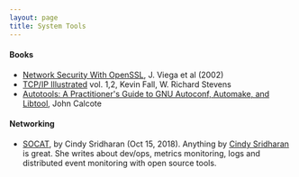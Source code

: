 ```yaml
---
layout: page
title: System Tools
---
```


#### Books
* [Network Security With OpenSSL](https://www.amazon.com/Network-Security-OpenSSL-John-Viega/dp/059600270X), J. Viega et al (2002)
* [TCP/IP Illustrated](https://www.amazon.com/TCP-Illustrated-Protocols-Addison-Wesley-Professional/dp/0321336313/) vol. 1,2, Kevin Fall, W. Richard Stevens
* [Autotools: A Practitioner's Guide to GNU Autoconf, Automake, and Libtool](https://www.amazon.com/Autotools-2nd-John-Calcote/dp/1593279728), John Calcote

#### Networking
* [SOCAT](href="https://medium.com/@copyconstruct/socat-29453e9fc8a6), by Cindy Sridharan (Oct 15, 2018). Anything by <a href="https://medium.com/@copyconstruct">Cindy Sridharan</a> is great. She writes about dev/ops, metrics monitoring, logs and distributed event monitoring with open source tools.
